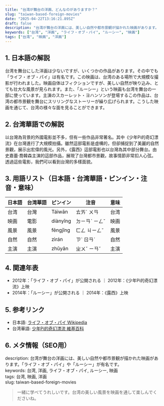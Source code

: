 ```yaml
---
title: "台湾が舞台の洋画、どんなのがありますか？"
slug: "taiwan-based-foreign-movies"
date: "2025-04-22T13:16:21.895Z"
draft: false
description: "台湾が舞台の洋画には、美しい自然や都市景観が描かれた映画があります。「ライフ・オブ・パイ」や「ルーシー」が有名です。"
keywords: ["台湾", "洋画", "ライフ・オブ・パイ", "ルーシー", "映画"]
tags: ["台湾", "映画", "洋画"]
---
```


## 1. 日本語の解説
台湾を舞台にした洋画は少ないですが、いくつかの作品があります。その中でも「ライフ・オブ・パイ」は有名です。この映画は、台湾のある場所で大規模な撮影が行われました。映画自体はフィクションですが、美しい自然が映り込み、とても壮大な風景が見られます。また、「ルーシー」という映画も台湾を舞台の一部に使っています。主演のスカーレット・ヨハンソンが登場するこの作品は、台湾の都市景観を舞台にスリリングなストーリーが繰り広げられます。こうした映画を通じて、台湾の様々な面を見ることができます。

## 2. 台湾華語での解説  
以台灣為背景的外國電影並不多，但有一些作品非常著名。其中《少年Pi的奇幻漂流》在台灣進行了大規模拍攝。雖然這部電影是虛構的，但卻捕捉到了美麗的自然景觀，展示出宏偉的風光。另外，《露西》這部電影也以台灣為其中部分舞台。由史嘉蕾·喬韓森主演的這部作品，展現了台灣都市景觀，故事情節非常扣人心弦。透過這些電影，我們可以看到台灣的多樣面貌。

## 3. 用語リスト（日本語・台湾華語・ピンイン・注音・意味）

| 日本語       | 台湾華語       | ピンイン      | 注音            | 意味             |
|--------------|----------------|---------------|-----------------|------------------|
| 台湾         | 台灣           | Táiwān        | ㄊㄞˊ ㄨㄢ      | 台湾             |
| 映画         | 電影           | diànyǐng      | ㄉㄧㄢˋ ㄧㄥˇ    | 映画             |
| 風景         | 風景           | fēngjǐng      | ㄈㄥ ㄐㄧㄥˇ    | 風景             |
| 自然         | 自然           | zìrán         | ㄗˋ ㄖㄢˊ       | 自然             |
| 主演         | 主演           | zhǔyǎn        | ㄓㄨˇ ㄧㄢˇ     | 主演             |

## 4. 関連年表

- 2012年：「ライフ・オブ・パイ」が公開される ｜ 2012年：《少年Pi的奇幻漂流》上映
- 2014年：「ルーシー」が公開される ｜ 2014年：《露西》上映

## 5. 参考リンク  
- 日本語: [ライフ・オブ・パイ Wikipedia](https://ja.wikipedia.org/wiki/ライフ・オブ・パイ/トラと漂流した227日)
- 台湾華語: [少年Pi的奇幻漂流 維基百科](https://zh.wikipedia.org/wiki/少年Pi的奇幻漂流)

## 6. メタ情報（SEO用）

description: 台湾が舞台の洋画には、美しい自然や都市景観が描かれた映画があります。「ライフ・オブ・パイ」や「ルーシー」が有名です。  
keywords: 台湾, 洋画, ライフ・オブ・パイ, ルーシー, 映画  
tags: 台湾, 映画, 洋画  
slug: taiwan-based-foreign-movies

>一緒に学べてうれしいです。台湾の美しい風景を映画を通して楽しんでくださいね。